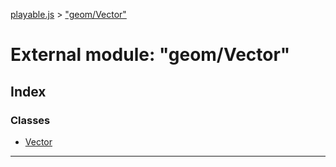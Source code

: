 [playable.js](../README.md) > ["geom/Vector"](../modules/_geom_vector_.md)

# External module: "geom/Vector"

## Index

### Classes

* [Vector](../classes/_geom_vector_.vector.md)

---

